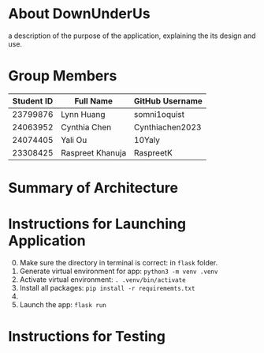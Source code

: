 # About DownUnderUs

a description of the purpose of the application, explaining the its design and use.

# Group Members
| Student ID | Full Name | GitHub Username |
| ----------- | ----------- | ----------- |
| 23799876 | Lynn Huang | somni1oquist |
| 24063952 | Cynthia Chen | Cynthiachen2023 |
| 24074405 | Yali Ou | 10Yaly |
| 23308425 | Raspreet Khanuja | RaspreetK |

# Summary of Architecture

# Instructions for Launching Application
0. Make sure the directory in terminal is correct: in `flask` folder.
1. Generate virtual environment for app: `python3 -m venv .venv` 
2. Activate virtual environment: `. .venv/bin/activate`
3. Install all packages: `pip install -r requirememts.txt`
4.
4. Launch the app: `flask run`

# Instructions for Testing